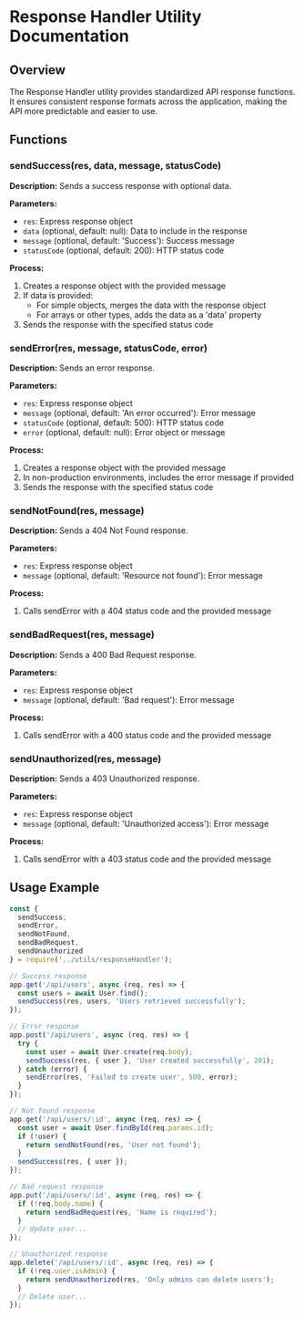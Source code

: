 # Response Handler Utility Documentation

## Overview
The Response Handler utility provides standardized API response functions. It ensures consistent response formats across the application, making the API more predictable and easier to use.

## Functions

### sendSuccess(res, data, message, statusCode)
**Description:** Sends a success response with optional data.

**Parameters:**
- `res`: Express response object
- `data` (optional, default: null): Data to include in the response
- `message` (optional, default: 'Success'): Success message
- `statusCode` (optional, default: 200): HTTP status code

**Process:**
1. Creates a response object with the provided message
2. If data is provided:
   - For simple objects, merges the data with the response object
   - For arrays or other types, adds the data as a 'data' property
3. Sends the response with the specified status code

### sendError(res, message, statusCode, error)
**Description:** Sends an error response.

**Parameters:**
- `res`: Express response object
- `message` (optional, default: 'An error occurred'): Error message
- `statusCode` (optional, default: 500): HTTP status code
- `error` (optional, default: null): Error object or message

**Process:**
1. Creates a response object with the provided message
2. In non-production environments, includes the error message if provided
3. Sends the response with the specified status code

### sendNotFound(res, message)
**Description:** Sends a 404 Not Found response.

**Parameters:**
- `res`: Express response object
- `message` (optional, default: 'Resource not found'): Error message

**Process:**
1. Calls sendError with a 404 status code and the provided message

### sendBadRequest(res, message)
**Description:** Sends a 400 Bad Request response.

**Parameters:**
- `res`: Express response object
- `message` (optional, default: 'Bad request'): Error message

**Process:**
1. Calls sendError with a 400 status code and the provided message

### sendUnauthorized(res, message)
**Description:** Sends a 403 Unauthorized response.

**Parameters:**
- `res`: Express response object
- `message` (optional, default: 'Unauthorized access'): Error message

**Process:**
1. Calls sendError with a 403 status code and the provided message

## Usage Example
```javascript
const { 
  sendSuccess, 
  sendError, 
  sendNotFound, 
  sendBadRequest, 
  sendUnauthorized 
} = require('../utils/responseHandler');

// Success response
app.get('/api/users', async (req, res) => {
  const users = await User.find();
  sendSuccess(res, users, 'Users retrieved successfully');
});

// Error response
app.post('/api/users', async (req, res) => {
  try {
    const user = await User.create(req.body);
    sendSuccess(res, { user }, 'User created successfully', 201);
  } catch (error) {
    sendError(res, 'Failed to create user', 500, error);
  }
});

// Not found response
app.get('/api/users/:id', async (req, res) => {
  const user = await User.findById(req.params.id);
  if (!user) {
    return sendNotFound(res, 'User not found');
  }
  sendSuccess(res, { user });
});

// Bad request response
app.put('/api/users/:id', async (req, res) => {
  if (!req.body.name) {
    return sendBadRequest(res, 'Name is required');
  }
  // Update user...
});

// Unauthorized response
app.delete('/api/users/:id', async (req, res) => {
  if (!req.user.isAdmin) {
    return sendUnauthorized(res, 'Only admins can delete users');
  }
  // Delete user...
});
```